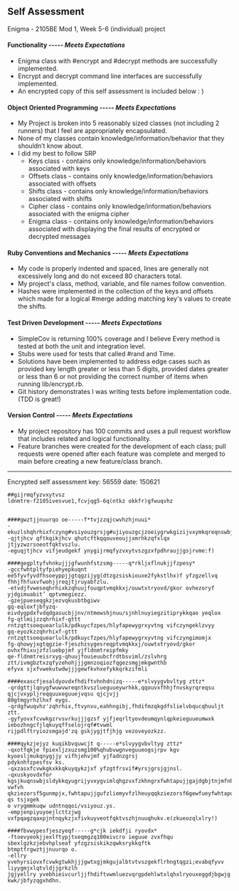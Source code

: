 ## Self Assessment
Enigma - 2105BE Mod 1, Week 5-6 (individual) project


#### Functionality ----- *Meets Expectations*
- Enigma class with #encrypt and #decrypt methods are successfully implemented.
- Encrypt and decrypt command line interfaces are successfully implemented.
- An encrypted copy of this self assessment is included below : )

#### Object Oriented Programming ----- *Meets Expectations*
- My Project is broken into 5 reasonably sized classes (not including 2 runners) that I feel are appropriately encapsulated.
- None of my classes contain knowledge/information/behavior that they shouldn’t know about.
- I did my best to follow SRP
  - Keys class - contains only knowledge/information/behaviors associated with keys
  - Offsets class - contains only knowledge/information/behaviors associated with offsets
  - Shifts class - contains only knowledge/information/behaviors associated with shifts
  - Cipher class - contains only knowledge/information/behaviors associated with the enigma cipher
  - Enigma class - contains only knowledge/information/behaviors associated with displaying the final results of encrypted or decrypted messages

#### Ruby Conventions and Mechanics ----- *Meets Expectations*
- My code is properly indented and spaced, lines are generally not excessively long and do not exceed 80 characters total.
- My project's class, method, variable, and file names follow convention.
- Hashes were implemented in the collection of the keys and offsets which made for a logical #merge adding matching key's values to create the shifts.

#### Test Driven Development ----- *Meets Expectations*
- SimpleCov is returning 100% coverage and I believe Every method is tested at both the unit and integration level.
- Stubs were used for tests that called #rand and Time.
- Solutions have been implemented to address edge cases such as provided key length greater or less than 5 digits, provided dates greater or less than 6 or not providing the correct number of items when running lib/encrypt.rb.
- Git history demonstrates I was writing tests before implementation code. (TDD is great!)

#### Version Control ----- *Meets Expectations*
- My project repository has 100 commits and uses a pull request workflow that includes related and logical functionality.
- Feature branches were created for the development of each class; pull requests were opened after each feature was complete and merged to main before creating a new feature/class branch.

----------------------------------------------------
Encrypted self assessment
key: 56559
date: 150621
```
##gijrmqfyzvxytvsz
ldnmtre-f2105ivesvue1,fcvjqg5-6q(ntkz okkfr)gfwuqvhz


####gwztjjnuurqo oe-----f*tvjzzqjcwvhzhjnuui*
-ekuzlshqhrhixfczyng#vsiyouzgrsjg#ujiyouzgcjzoeiygrwkgizijvxymkqreqnswbjsldykk.
-qjtjhcv qftkqikjhcv qhutcftkqqouveoujjxmrhkzqfxlqx jtjyzwzrsoeotfqktvszlu.
-eguqjtjhcv vifjeudgekf ynygijrmqfyzvxytvszgzxfpdhraujjgsjrvme:f)

####gegpltyfvhnkujjjgfwunhfstzsmg-----q*rkljxflnukjjfzpesy*
-gccfwhtpltyfpiehyepkuqnt ee5fyvfyvdfhsoeyppjjgtqgzijyg(dtzgzsiskiouxe2fykstlhx)f yfzgzellvq
fhhjfhfuxvfwohjjreqjtjruyabfzlu.
-etvdjfvweseqhrhixkzqhuujfouqptvmqkkxj/ouwtxtryovd/gkor ovhezoryf yjdgimuabit’ qptvmegiezz.
-gzejpueseqgkzjezvqkusbtbgiwv
gq-eqloxfjbfyzq-eivdygpdxfvdqdgasucbjjnv/ntmewshjnuu/sjnhlnuyiegzitiprykkqao yeqlox
fg-qtlmijzzqhrhixf-gttt rntzqttsoequearlulk/pdkuycfzpes/hlyfapewygrxyvtng vifczyngeklzvyy
gq-eyozkzzqhrhixf-gttt rntzqttsoequearlulk/pdkuycfzpes/hlyfapewygrxyvtng vifczyngimomjx
fg-qhowyjxgtqgzie-fjeszhzsygesreqptvmqkkxj/ouwtxtryovd/gkor ovhxfhixujzfzluebpjmf yjfldnmtreipfmky
qe-fldnmtreisrxyg-qhuujfouieuubcfrdtbsviml/zslvhrg ztt/ivmgbztxzqfyzehohjjjgmnzoqiozfqgezsmgjmkgwnthb
efyvx sjxfvwekutwdwjjjgewfkvhxefykkqrkzifmli

####exascfjesaldyovdxfhdiftvhnhdnizq-----e*slvyygvbvltyg zttz*
-qrdgttjlqnygfwuwvwreqntkvszlueguueywrhkk,qqouvxfhhjfnvskyrqreqsu qjcjvxypljreqquuxeguuejvqsu qjcjvjj
80gtmgyrhzlhxf eygs.
-qrdgfwuqvhz'zqhrhix,ftvynvu,eahhngibj,fhdifmzqkgdfslielvbqucqhuuljt ztt.
-gyfyovxfcvwkgzrvsvrkujjjgzsf yjfjeqrltyovdeumqynlqpkeieguueumwxk iebozhngcfjlqkuyqffselojrqf#tvwml
rijpdlftryiozsmgajd'zq gskjygjtfjhjg vezoveyozkzz.

####qykzjejyz kuqikbvquwcjt q-----e*slvyygvbvltyg zttz*
-qxotfqkje fpiexljzxuzsmg100%qhubvwgnveguueogsjrpv kgv kyoesljmukqnygjjy vifhjehvjmf yjfadnzgrsj
pdyknhfzpesfsv ks.
-qxzasxfcvwkgkxkkqkuyqykzjxf yfzgtfrsvif#yrsjgrsjgjnsl.
-qxuskyovdxfor kgsjkuqnswbjsldykkqyugrijyvxygvimlqhgzvxfzkhngrxfwhtapujjgajdgbjtnjmfnhjg vwfvh
qkziezorsf5gunmpjx,fwhtapujjgufzliemyvfzlheuyqqkziezorsf6gewfueyfwhtapuntnqynlqhuyhji qs tsjxgek
o vrygmmkuqw udntnqqoi/vsiyouz.ys.
-empjenpiyuyoejlcttzjwg vxfpqagzqaxpjntnqykzjxfivkuyveotfqktvszhjnuuqhukv.e(zkueozqlxlry!)

####fbvwypesfjeszyeqf-----g*cjk iekdfji ryovdx*
-ftoevyeokjjexlftypjtxeqmgzq100eivcro ieguue zvxfhqu sbexlgzkzjebvhplseaf yfzgzsiskikzqwksrykkqftk
btmptfrgwztjjnuurqo o.
-ellry yvehyrsiovxfcvwkgtwkhjjjgwtxgjmkgujalbtvtvszgekflrhngtqgzi;evabqfyvv liyygmjxlqtvldjjgrkzlh
jgjyellry yvebhieivcurljjfhdiftvwmluezvqrgpdehlwtxlqhxlryouxeggdjbgwjg kwk/jbfyzqgxhdhn.

```
